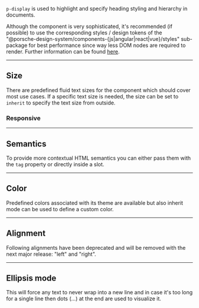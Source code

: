 <ComponentHeading name="Display"></ComponentHeading>

`p-display` is used to highlight and specify heading styling and hierarchy in documents.

<Notification heading="Recommendation" state="success">
  Although the component is very sophisticated, it's recommended (if possible) to use the corresponding styles / design tokens of
the "@porsche-design-system/components-{js|angular|react|vue}/styles" sub-package for best performance since way 
less DOM nodes are required to render. Further information can be found <a href="styles/typography">here</a>.
</Notification>

<TableOfContents></TableOfContents>

---

## Size

There are predefined fluid text sizes for the component which should cover most use cases. If a specific text size is
needed, the size can be set to `inherit` to specify the text size from outside.

<Playground :markup="sizeMarkup" :config="config">
  <PlaygroundSelect v-model="size" :values="sizes" name="size"></PlaygroundSelect>
</Playground>

### Responsive

<Playground :markup="sizeResponsiveMarkup" :config="config"></Playground>

---

## Semantics

To provide more contextual HTML semantics you can either pass them with the `tag` property or directly inside a slot.

<Playground :markup="semanticsMarkup" :config="config"></Playground>

---

## Color

Predefined colors associated with its theme are available but also inherit mode can be used to define a custom color.

<Playground :markup="colorMarkup" :config="config">
  <PlaygroundSelect v-model="color" :values="colors" name="color"></PlaygroundSelect>
</Playground>

---

## Alignment

<Notification heading="Deprecation hint" state="warning">
  Following alignments have been deprecated and will be removed with the next major release: "left" and "right".
</Notification>

<Playground :markup="alignMarkup" :config="config">
  <PlaygroundSelect v-model="align" :values="aligns" name="align"></PlaygroundSelect>
</Playground>

---

## Ellipsis mode

This will force any text to never wrap into a new line and in case it's too long for a single line then dots (…) at the
end are used to visualize it.

<Playground :markup="ellipsisMarkup" :config="config"></Playground>

<script lang="ts">
import Vue from 'vue';
import Component from 'vue-class-component';
import { DISPLAY_COLORS, DISPLAY_SIZES } from './display-utils';
import { TYPOGRAPHY_ALIGNS, TYPOGRAPHY_ALIGNS_DEPRECATED } from '../../utils';

const sentence = 'The quick brown fox jumps over the lazy dog';

@Component
export default class Code extends Vue {
  config = { themeable: true };

  size = 'large';
  sizes = DISPLAY_SIZES;
  get sizeMarkup() {
    const style = this.size === 'inherit' ? ' style="font-size: 5rem;"' : '';
    return `<p-display tag="h3" size="${this.size}"${style}>${sentence}</p-display>`;
  }
  
  get sizeResponsiveMarkup() {
    return `<p-display tag="h3" size="{ base: 'medium', l: 'large' }">${sentence}</p-display>`;
  }

  get semanticsMarkup() {
    return `<p-display tag="h3">${sentence}</p-display>
<p-display><h3>${sentence}</h3></p-display>`;
  }

  color = 'primary';
  colors = DISPLAY_COLORS;
  get colorMarkup() {
    const style = this.color === 'inherit' ? ' style="color: deeppink;"' : '';
    return `<p-display tag="h3" color="${this.color}"${style}>${sentence}</p-display>`;
  }
  
  align = 'center';
  aligns = TYPOGRAPHY_ALIGNS.map(item => TYPOGRAPHY_ALIGNS_DEPRECATED.includes(item) ? item + ' (deprecated)' : item);
  get alignMarkup() {
    return `<p-display tag="h3" align="${this.align}">${sentence}</p-display>`;
  }

  get ellipsisMarkup() {
    return `<p-display tag="h3" ellipsis="true">Lorem ipsum dolor sit amet, consetetur sadipscing elitr, sed diam nonumy eirmod tempor invidunt ut labore et dolore magna aliquyam erat, sed diam voluptua. At vero eos et accusam et justo duo dolores et ea rebum.</p-display>`;
  }
}
</script>
